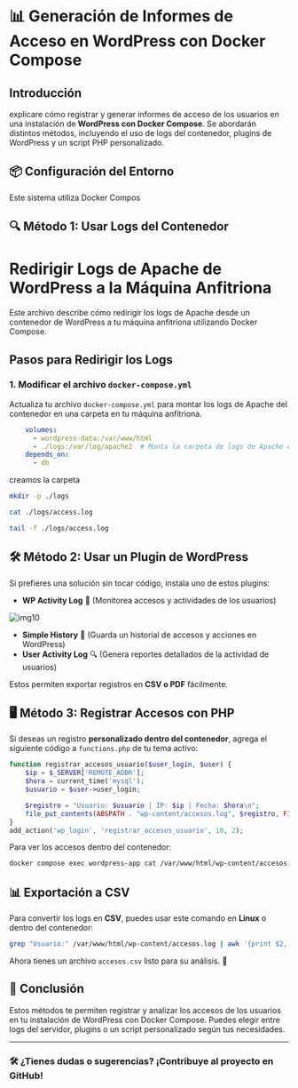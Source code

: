 # 📊 Generación de Informes de Acceso en WordPress con Docker Compose

## Introducción
explicare cómo registrar y generar informes de acceso de los usuarios en una instalación de **WordPress con Docker Compose**. Se abordarán distintos métodos, incluyendo el uso de logs del contenedor, plugins de WordPress y un script PHP personalizado.

## 📦 Configuración del Entorno
Este sistema utiliza Docker Compos

## 🔍 Método 1: Usar Logs del Contenedor
# Redirigir Logs de Apache de WordPress a la Máquina Anfitriona

Este archivo describe cómo redirigir los logs de Apache desde un contenedor de WordPress a tu máquina anfitriona utilizando Docker Compose.

## Pasos para Redirigir los Logs

### 1. Modificar el archivo `docker-compose.yml`

Actualiza tu archivo `docker-compose.yml` para montar los logs de Apache del contenedor en una carpeta en tu máquina anfitriona.

```yaml
    volumes:
      - wordpress-data:/var/www/html
      - ./logs:/var/log/apache2  # Monta la carpeta de logs de Apache en ./logs en el host
    depends_on:
      - db
```

creamos la carpeta
```bash
mkdir -p ./logs
```
```bash
cat ./logs/access.log
```
```bash
tail -f ./logs/access.log
```

## 🛠️ Método 2: Usar un Plugin de WordPress
Si prefieres una solución sin tocar código, instala uno de estos plugins:

- **WP Activity Log** 📝 (Monitorea accesos y actividades de los usuarios)

![img10](/WP-Fase2/IMG/activity.png)

- **Simple History** 📜 (Guarda un historial de accesos y acciones en WordPress)
- **User Activity Log** 🔍 (Genera reportes detallados de la actividad de usuarios)

Estos permiten exportar registros en **CSV o PDF** fácilmente.

## 🖥️ Método 3: Registrar Accesos con PHP
Si deseas un registro **personalizado dentro del contenedor**, agrega el siguiente código a `functions.php` de tu tema activo:

```php
function registrar_accesos_usuario($user_login, $user) {
    $ip = $_SERVER['REMOTE_ADDR'];
    $hora = current_time('mysql');
    $usuario = $user->user_login;

    $registro = "Usuario: $usuario | IP: $ip | Fecha: $hora\n";
    file_put_contents(ABSPATH . "wp-content/accesos.log", $registro, FILE_APPEND);
}
add_action('wp_login', 'registrar_accesos_usuario', 10, 2);
```

Para ver los accesos dentro del contenedor:

```bash
docker compose exec wordpress-app cat /var/www/html/wp-content/accesos.log
```

## 📊 Exportación a CSV
Para convertir los logs en **CSV**, puedes usar este comando en **Linux** o dentro del contenedor:

```bash
grep "Usuario:" /var/www/html/wp-content/accesos.log | awk '{print $2, ",", $4, ",", $6}' > accesos.csv
```

Ahora tienes un archivo `accesos.csv` listo para su análisis. 📂

## 🚀 Conclusión
Estos métodos te permiten registrar y analizar los accesos de los usuarios en tu instalación de WordPress con Docker Compose. Puedes elegir entre logs del servidor, plugins o un script personalizado según tus necesidades.

---
### 🛠️ **¿Tienes dudas o sugerencias? ¡Contribuye al proyecto en GitHub!**

